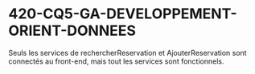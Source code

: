 # 420-CQ5-GA-DEVELOPPEMENT-ORIENT-DONNEES


Seuls les services de rechercherReservation et AjouterReservation sont connectés au front-end, mais tout les services sont fonctionnels.
